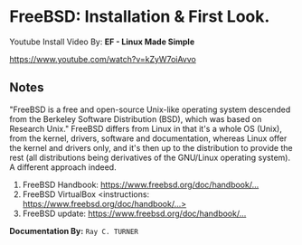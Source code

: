 # FreeBSD: Installation & First Look.
Youtube Install Video By: **EF - Linux Made Simple**

<https://www.youtube.com/watch?v=kZyW7oiAvvo>

## Notes
"FreeBSD is a free and open-source Unix-like operating system descended from the Berkeley Software Distribution (BSD), which was based on Research Unix." FreeBSD differs from Linux in that it's a whole OS (Unix), from the kernel, drivers, software and documentation, whereas Linux offer the kernel and drivers only, and it's then up to the distribution to provide the rest (all distributions being derivatives of the GNU/Linux operating system). A different approach indeed.

1. FreeBSD Handbook: <https://www.freebsd.org/doc/handbook/...>
1. FreeBSD VirtualBox <instructions: https://www.freebsd.org/doc/handbook/...>
1. FreeBSD update: <https://www.freebsd.org/doc/handbook/...>





**Documentation By:** `Ray C. TURNER`